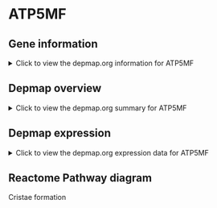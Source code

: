 <h1>ATP5MF</h1>

<h2>Gene information</h2>
<details>
  <summary>Click to view the depmap.org information for ATP5MF</summary>
  <iframe src="https://depmap.org/portal/gene/ATP5MF?tab=about" style="border:none;width:100%;height:800px"></iframe>
</details>

<h2>Depmap overview</h2>
<details>
  <summary>Click to view the depmap.org summary for ATP5MF</summary>
  <iframe src="https://depmap.org/portal/gene/ATP5MF?tab=overview" style="border:none;width:100%;height:800px"></iframe>
</details>

<h2>Depmap expression</h2>
<details>
  <summary>Click to view the depmap.org expression data for ATP5MF</summary>
  <iframe src="https://depmap.org/portal/gene/ATP5MF?tab=characterization" style="border:none;width:100%;height:800px"></iframe>
</details>



<h2>Reactome Pathway diagram</h2>
Cristae formation
<div id="diagramHolder"></div>

<script>
    //Creating the Reactome Diagram widget
    //Take into account a proxy needs to be set up in your server side pointing to www.reactome.org
    function onReactomeDiagramReady(){  //This function is automatically called when the widget code is ready to be used
        var diagram = Reactome.Diagram.create({
            "placeHolder" : "diagramHolder",
            "width" : 900,
            "height" : 500
        });

        //Initialising it to the "Hemostasis" pathway
        diagram.loadDiagram("R-HSA-8949613");

        //Adding different listeners

        diagram.onDiagramLoaded(function (loaded) {
            console.info("Loaded ", loaded);
            diagram.flagItems("BAD");
	    diagram.flagItems("Q92934");
            if (loaded == "R-HSA-8949613") diagram.selectItem("R-HSA-8949613");
        });

     }
</script>



